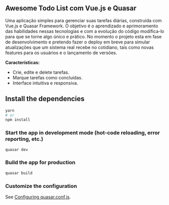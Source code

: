 ## Awesome Todo List com Vue.js e Quasar

Uma aplicação simples para gerenciar suas tarefas diárias, construída com Vue.js e Quasar Framework.
O objetivo é o aprendizado e aprimoramento das habilidades nessas tecnologias e com a evolução do código modifica-lo para que se torne algo único e prático.
No momento o projeto esta em fase de desenvolvimento e pretendo fazer o deploy em breve para simular atualizações que um sistema real recebe no cotidiano, tais como novas features para os usuários e o lançamento de versões.

**Características:**

* Crie, edite e delete tarefas.
* Marque tarefas como concluídas.
* Interface intuitiva e responsiva.

## Install the dependencies
```bash
yarn
# or
npm install
```

### Start the app in development mode (hot-code reloading, error reporting, etc.)
```bash
quasar dev
```


### Build the app for production
```bash
quasar build
```

### Customize the configuration
See [Configuring quasar.conf.js](https://v1.quasar.dev/quasar-cli/quasar-conf-js).
